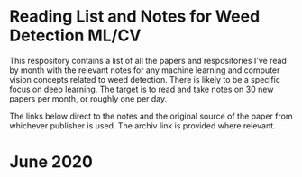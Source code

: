# Reading List and Notes for Weed Detection ML/CV
This respository contains a list of all the papers and respositories I've read by month with the relevant notes for any machine learning and computer vision concepts related to weed detection. There is likely to be a specific focus on deep learning. The target is to read and take notes on 30 new papers per month, or roughly one per day.

The links below direct to the notes and the original source of the paper from whichever publisher is used. The archiv link is provided where relevant.

# June 2020

